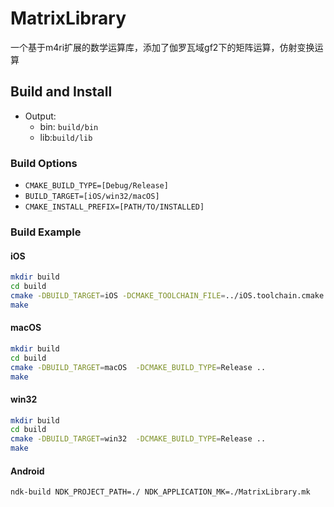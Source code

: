 # MatrixLibrary

一个基于m4ri扩展的数学运算库，添加了伽罗瓦域gf2下的矩阵运算，仿射变换运算

## Build and Install

- Output: 
  - bin: `build/bin`
  - lib:`build/lib`

### Build Options

- `CMAKE_BUILD_TYPE=[Debug/Release]`
- `BUILD_TARGET=[iOS/win32/macOS]`
- `CMAKE_INSTALL_PREFIX=[PATH/TO/INSTALLED]`

### Build Example

#### iOS
```bash
mkdir build
cd build
cmake -DBUILD_TARGET=iOS -DCMAKE_TOOLCHAIN_FILE=../iOS.toolchain.cmake -DIOS_ARCH='armv7;arm64'  -DCMAKE_BUILD_TYPE=Release ..
make
```
#### macOS
```bash
mkdir build
cd build
cmake -DBUILD_TARGET=macOS  -DCMAKE_BUILD_TYPE=Release ..
make
```
#### win32
```bash
mkdir build
cd build
cmake -DBUILD_TARGET=win32  -DCMAKE_BUILD_TYPE=Release ..
make
```
#### Android
```bash
ndk-build NDK_PROJECT_PATH=./ NDK_APPLICATION_MK=./MatrixLibrary.mk
```

